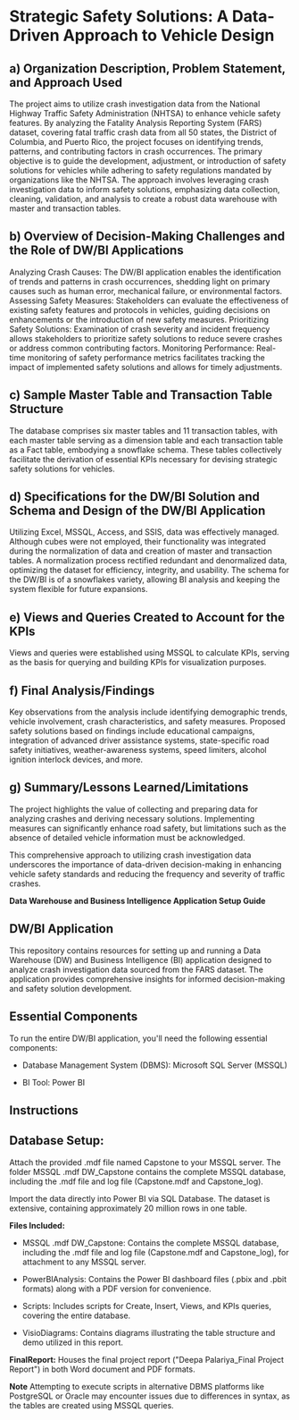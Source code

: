 # Strategic Safety Solutions: A Data-Driven Approach to Vehicle Design
## a) Organization Description, Problem Statement, and Approach Used
The project aims to utilize crash investigation data from the National Highway Traffic Safety Administration (NHTSA) to enhance vehicle safety features. By analyzing the Fatality Analysis Reporting System (FARS) dataset, covering fatal traffic crash data from all 50 states, the District of Columbia, and Puerto Rico, the project focuses on identifying trends, patterns, and contributing factors in crash occurrences. The primary objective is to guide the development, adjustment, or introduction of safety solutions for vehicles while adhering to safety regulations mandated by organizations like the NHTSA. The approach involves leveraging crash investigation data to inform safety solutions, emphasizing data collection, cleaning, validation, and analysis to create a robust data warehouse with master and transaction tables.

## b) Overview of Decision-Making Challenges and the Role of DW/BI Applications
Analyzing Crash Causes: The DW/BI application enables the identification of trends and patterns in crash occurrences, shedding light on primary causes such as human error, mechanical failure, or environmental factors.
Assessing Safety Measures: Stakeholders can evaluate the effectiveness of existing safety features and protocols in vehicles, guiding decisions on enhancements or the introduction of new safety measures.
Prioritizing Safety Solutions: Examination of crash severity and incident frequency allows stakeholders to prioritize safety solutions to reduce severe crashes or address common contributing factors.
Monitoring Performance: Real-time monitoring of safety performance metrics facilitates tracking the impact of implemented safety solutions and allows for timely adjustments.

## c) Sample Master Table and Transaction Table Structure
The database comprises six master tables and 11 transaction tables, with each master table serving as a dimension table and each transaction table as a Fact table, embodying a snowflake schema. These tables collectively facilitate the derivation of essential KPIs necessary for devising strategic safety solutions for vehicles.

## d) Specifications for the DW/BI Solution and Schema and Design of the DW/BI Application
Utilizing Excel, MSSQL, Access, and SSIS, data was effectively managed. Although cubes were not employed, their functionality was integrated during the normalization of data and creation of master and transaction tables. A normalization process rectified redundant and denormalized data, optimizing the dataset for efficiency, integrity, and usability. The schema for the DW/BI is of a snowflakes variety, allowing BI analysis and keeping the system flexible for future expansions.

## e) Views and Queries Created to Account for the KPIs
Views and queries were established using MSSQL to calculate KPIs, serving as the basis for querying and building KPIs for visualization purposes.

## f) Final Analysis/Findings
Key observations from the analysis include identifying demographic trends, vehicle involvement, crash characteristics, and safety measures. Proposed safety solutions based on findings include educational campaigns, integration of advanced driver assistance systems, state-specific road safety initiatives, weather-awareness systems, speed limiters, alcohol ignition interlock devices, and more.

## g) Summary/Lessons Learned/Limitations
The project highlights the value of collecting and preparing data for analyzing crashes and deriving necessary solutions. Implementing measures can significantly enhance road safety, but limitations such as the absence of detailed vehicle information must be acknowledged.

This comprehensive approach to utilizing crash investigation data underscores the importance of data-driven decision-making in enhancing vehicle safety standards and reducing the frequency and severity of traffic crashes.


**Data Warehouse and Business Intelligence Application Setup Guide** 
## DW/BI Application
This repository contains resources for setting up and running a Data Warehouse (DW) and Business Intelligence (BI) application designed to analyze crash investigation data sourced from the FARS dataset. The application provides comprehensive insights for informed decision-making and safety solution development.

## Essential Components
To run the entire DW/BI application, you'll need the following essential components:

- Database Management System (DBMS): Microsoft SQL Server (MSSQL)

-  BI Tool: Power BI

## Instructions
## Database Setup:
Attach the provided .mdf file named Capstone to your MSSQL server. The folder MSSQL .mdf DW_Capstone contains the complete MSSQL database, including the .mdf file and log file (Capstone.mdf and Capstone_log).

Import the data directly into Power BI via SQL Database. The dataset is extensive, containing approximately 20 million rows in one table.

**Files Included:**
- MSSQL .mdf DW_Capstone: Contains the complete MSSQL database, including the .mdf file and log file (Capstone.mdf and Capstone_log), for attachment to any MSSQL server.

- PowerBIAnalysis: Contains the Power BI dashboard files (.pbix and .pbit formats) along with a PDF version for convenience.

- Scripts: Includes scripts for Create, Insert, Views, and KPIs queries, covering the entire database.

- VisioDiagrams: Contains diagrams illustrating the table structure and demo utilized in this report.

**FinalReport:** Houses the final project report ("Deepa Palariya_Final Project Report") in both Word document and PDF formats.

**Note**
Attempting to execute scripts in alternative DBMS platforms like PostgreSQL or Oracle may encounter issues due to differences in syntax, as the tables are created using MSSQL queries.
